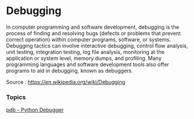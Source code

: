 # Debugging

In computer programming and software development, debugging is the process of finding and resolving bugs (defects or problems that prevent correct operation) within computer programs, software, or systems.
Debugging tactics can involve interactive debugging, control flow analysis, unit testing, integration testing, log file analysis, monitoring at the application or system level, memory dumps, and profiling. 
Many programming languages and software development tools also offer programs to aid in debugging, known as debuggers. 

Source : https://en.wikipedia.org/wiki/Debugging

### Topics

  [pdb - Python Debugger]()
